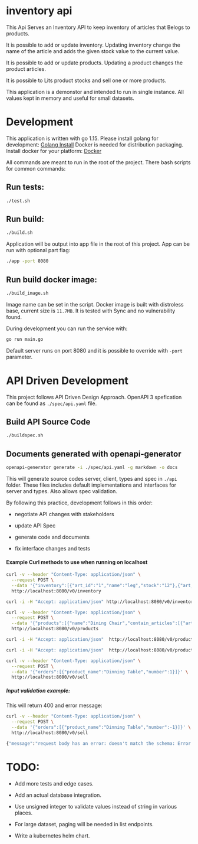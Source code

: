 # inventory api

This Api Serves an Inventory API to keep inventory of articles that Belogs to products.

It is possible to add or update inventory. 
Updating inventory change the name of the article and adds the given stock value to the current value.

It is possible to add or update products.
Updating a product changes the product articles.

It is possible to Lits product stocks and sell one or more products.

This application is a demonstor and intended to run in single instance.
All values kept in memory and useful for small datasets.

# Development

This application is written with go 1.15. Please install golang for development: [Golang Install](https://golang.org/doc/install)
Docker is needed for distribution packaging. Install docker for your platform: [Docker](https://docs.docker.com/get-docker/)

All commands are meant to run in the root of the project. There bash scripts for common commands:

## Run tests:

```bash
./test.sh
```

## Run build:

```bash
./build.sh
```

Application will be output into app file in the root of this project.
App can be run with optional part flag:

```bash
./app -port 8080
```

## Run build docker image:

```bash
./build_image.sh
```
Image name can be set in the script.
Docker image is built with distroless base, current size is `11.7MB`.
It is tested with Sync and no vulnerability found.


During development you can run the service with:

```bash
go run main.go
```

Default server runs on port 8080 and it is possible to override with `-port` parameter.

# API Driven Development

This project follows API Driven Design Approach. OpenAPI 3 spefication can be found as `./spec/api.yaml` file.

## Build API Source Code
```Bash
./buildspec.sh
```

## Documents generated with openapi-generator
```bash
openapi-generator generate -i ./spec/api.yaml -g markdown -o docs
```

This will generate source codes server, client, types and spec in `./api` folder.
These files includes default implementations and interfaces for server and types.
Also allows spec validation.

By following this practice, development follows in this order: 

- negotiate API changes with stakeholders

- update API Spec

- generate code and documents

- fix interface changes and tests


#### Example Curl methods to use when running on localhost

```bash
curl -v --header "Content-Type: application/json" \
  --request POST \
  --data '{"inventory":[{"art_id":"1","name":"leg","stock":"12"},{"art_id":"2","name":"screw","stock":"17"},{"art_id":"3","name":"seat","stock":"2"},{"art_id":"4","name":"table top","stock":"1"}]}' \
  http://localhost:8080/v0/inventory
```

```bash
curl -i -H "Accept: application/json" http://localhost:8080/v0/inventory
```

```bash
curl -v --header "Content-Type: application/json" \
  --request POST \
  --data '{"products":[{"name":"Dining Chair","contain_articles":[{"art_id":"1","amount_of":"4"},{"art_id":"2","amount_of":"8"},{"art_id":"3","amount_of":"1"}]},{"name":"Dinning Table","contain_articles":[{"art_id":"1","amount_of":"4"},{"art_id":"2","amount_of":"8"},{"art_id":"4","amount_of":"1"}]}]}' \
  http://localhost:8080/v0/products
```

```bash
curl -i -H "Accept: application/json"  http://localhost:8080/v0/products
```

```bash
curl -i -H "Accept: application/json"  http://localhost:8080/v0/productstock
```

```bash
curl -v --header "Content-Type: application/json" \
  --request POST \
  --data '{"orders":[{"product_name":"Dinning Table","number":1}]}' \
  http://localhost:8080/v0/sell
```

##### Input validation example:

This will return 400 and error message:

```bash
curl -v --header "Content-Type: application/json" \
  --request POST \
  --data '{"orders":[{"product_name":"Dinning Table","number":-1}]}' \
  http://localhost:8080/v0/sell

{"message":"request body has an error: doesn't match the schema: Error at \"/orders/0/number\": number must be at least 1"}
```


# TODO:

- Add more tests and edge cases.

- Add an actual database integration.

- Use unsigned integer to validate values instead of string in various places.

- For large dataset, paging will be needed in list endpoints.

- Write a kubernetes helm chart.







